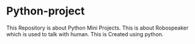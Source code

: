 # Python-project
This Repository is about Python Mini Projects.
This is about Robospeaker which is used to talk with human.
This is Created using python.

